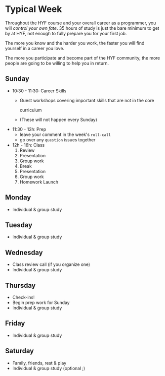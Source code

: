 # Typical Week

Throughout the HYF course and your overall career as a programmer, you will _control your own fate_. 35 hours of study is just the bare minimum to get by at HYF, not enough to fully prepare you for your first job.

The more you know and the harder you work, the faster you will find yourself in a career you love.

The more you participate and become part of the HYF community, the more people are going to be willing to help you in return.

## Sunday

* 10:30 - 11:30: Career Skills
  * Guest workshops covering important skills that are not in the core

    curriculum

  * \(These will not happen every Sunday\)
* 11:30 - 12h: Prep
  * leave your comment in the week's `roll-call`
  * go over any `question` issues together
* 12h - 16h: Class
  1. Review
  2. Presentation
  3. Group work
  4. Break
  5. Presentation
  6. Group work
  7. Homework Launch

## Monday

* Individual & group study

## Tuesday

* Individual & group study

## Wednesday

* Class review call \(if you organize one\)
* Individual & group study

## Thursday

* Check-ins!
* Begin prep work for Sunday
* Individual & group study

## Friday

* Individual & group study

## Saturday

* Family, friends, rest & play
* Individual & group study \(optional ;\)

